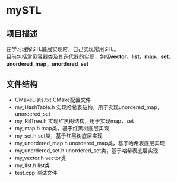 # mySTL

## 项目描述  
  在学习理解STL底层实现时，自己实现常用STL。  
  目前包括常见容器类及其迭代器的实现，包括**vector，list，map，set，unordered_map，unordered_set**  

## 文件结构  
- CMakeLists.txt  CMake配置文件    
- my_HashTable.h  实现哈希表结构，用于实现unordered_map，unordered_set  
- my_RBTree.h  实现红黑树结构，用于实现map，set  
- my_map.h  map类，基于红黑树底层实现  
- my_set.h  set类，基于红黑树底层实现  
- my_unordered_map.h  unordered_map类，基于哈希表底层实现
- my_unordered_set.h  unordered_set类，基于哈希表底层实现
- my_vector.h  vector类
- my_list.h  list类
- test.cpp  测试文件
